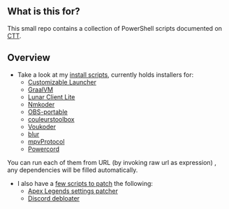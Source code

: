 ## What is this for?
This small repo contains a collection of PowerShell scripts documented on [CTT](https://dsc.gg/CTT).

## Overview
- Take a look at my [install scripts](https://github.com/couleur-tweak-tips/utils/tree/main/Installers), currently holds installers for:
    * [Customizable Launcher](https://github.com/couleur-tweak-tips/utils/tree/main/Installers#-customizablelauncherps1-aka-cl)
    * [GraalVM](https://github.com/couleur-tweak-tips/utils/tree/main/Installers#-graalvmps1)
    * [Lunar Client Lite](https://github.com/couleur-tweak-tips/utils/tree/main/Installers#-lunarclientliteps1)
    * [Nmkoder](https://github.com/couleur-tweak-tips/utils/tree/main/Installers#-nmkoderps1)
    * [OBS-portable](https://github.com/couleurm/obs-portable)
    * [couleurstoolbox](https://github.com/couleurm/couleurstoo)
    * [Voukoder](https://github.com/couleur-tweak-tips/utils/tree/main/Installers#-voukoderps1)
    * [blur](https://github.com/couleur-tweak-tips/utils/tree/main/Installers#-blurps1)
    * [mpvProtocol](https://github.com/couleur-tweak-tips/utils/tree/main/Installers#-mpvprotocolps1)
    * [Powercord](https://github.com/couleur-tweak-tips/utils/tree/main/Installers#-powercordps1)

You can run each of them from URL (by invoking raw url as expression) , any dependencies will be filled automatically. 


- I also have a [few scripts to patch](https://github.com/couleur-tweak-tips/utils/tree/main/Patchers) the following:
    * [Apex Legends settings patcher](https://github.com/couleur-tweak-tips/utils/blob/main/Patchers/ApexSettingsPatcher.ps1)
    * [Discord debloater](https://github.com/couleur-tweak-tips/utils/blob/main/Patchers/DebloatDiscord.ps1)
